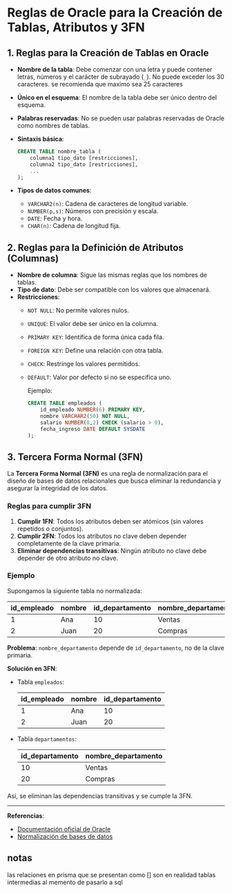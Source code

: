 # Reglas de Oracle para la Creación de Tablas, Atributos y 3FN

## 1. Reglas para la Creación de Tablas en Oracle

- **Nombre de la tabla**: Debe comenzar con una letra y puede contener letras, números y el carácter de subrayado (`_`). No puede exceder los 30 caracteres. se recomienda que maximo sea 25 caracteres
- **Único en el esquema**: El nombre de la tabla debe ser único dentro del esquema.
- **Palabras reservadas**: No se pueden usar palabras reservadas de Oracle como nombres de tablas.
- **Sintaxis básica**:

    ```sql
    CREATE TABLE nombre_tabla (
        columna1 tipo_dato [restricciones],
        columna2 tipo_dato [restricciones],
        ...
    );
    ```

- **Tipos de datos comunes**:
  - `VARCHAR2(n)`: Cadena de caracteres de longitud variable.
  - `NUMBER(p,s)`: Números con precisión y escala.
  - `DATE`: Fecha y hora.
  - `CHAR(n)`: Cadena de longitud fija.

## 2. Reglas para la Definición de Atributos (Columnas)

- **Nombre de columna**: Sigue las mismas reglas que los nombres de tablas.
- **Tipo de dato**: Debe ser compatible con los valores que almacenará.
- **Restricciones**:
  - `NOT NULL`: No permite valores nulos.
  - `UNIQUE`: El valor debe ser único en la columna.
  - `PRIMARY KEY`: Identifica de forma única cada fila.
  - `FOREIGN KEY`: Define una relación con otra tabla.
  - `CHECK`: Restringe los valores permitidos.
  - `DEFAULT`: Valor por defecto si no se especifica uno.

    Ejemplo:

    ```sql
    CREATE TABLE empleados (
        id_empleado NUMBER(6) PRIMARY KEY,
        nombre VARCHAR2(50) NOT NULL,
        salario NUMBER(8,2) CHECK (salario > 0),
        fecha_ingreso DATE DEFAULT SYSDATE
    );
    ```

## 3. Tercera Forma Normal (3FN)

La **Tercera Forma Normal (3FN)** es una regla de normalización para el diseño de bases de datos relacionales que busca eliminar la redundancia y asegurar la integridad de los datos.

### Reglas para cumplir 3FN

1. **Cumplir 1FN**: Todos los atributos deben ser atómicos (sin valores repetidos o conjuntos).
2. **Cumplir 2FN**: Todos los atributos no clave deben depender completamente de la clave primaria.
3. **Eliminar dependencias transitivas**: Ningún atributo no clave debe depender de otro atributo no clave.

### Ejemplo

Supongamos la siguiente tabla no normalizada:

| id_empleado | nombre   | id_departamento | nombre_departamento |
|-------------|----------|-----------------|--------------------|
| 1           | Ana      | 10              | Ventas             |
| 2           | Juan     | 20              | Compras            |

**Problema**: `nombre_departamento` depende de `id_departamento`, no de la clave primaria.

**Solución en 3FN**:

- Tabla `empleados`:

    | id_empleado | nombre   | id_departamento |
    |-------------|----------|-----------------|
    | 1           | Ana      | 10              |
    | 2           | Juan     | 20              |

- Tabla `departamentos`:

    | id_departamento | nombre_departamento |
    |-----------------|--------------------|
    | 10              | Ventas             |
    | 20              | Compras            |

Así, se eliminan las dependencias transitivas y se cumple la 3FN.

---

**Referencias**:

- [Documentación oficial de Oracle](https://docs.oracle.com/en/database/oracle/oracle-database/)
- [Normalización de bases de datos](https://es.wikipedia.org/wiki/Normalizaci%C3%B3n_de_bases_de_datos)

## notas

las relaciones en prisma que se presentan como [] son en realidad tablas intermedias al memento de pasarlo a sql
